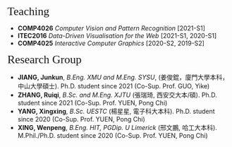 <p><span style="font-family:georgia,serif; font-size:26px;">Teaching</span></p>

- **COMP4026** _Computer Vision and Pattern Recognition_ [2021-S1]
- **ITEC2016** _Data-Driven Visualisation for the Web_ [2021-S1, 2020-S1]
- **COMP4025** _Interactive Computer Graphics_ [2020-S2, 2019-S2]  

<p><span style="font-family: georgia, serif; font-size: 26px;">Research Group</span></p>

- **JIANG, Junkun**, _B.Eng. XMU and M.Eng. SYSU_, (姜俊錕，廈門大學本科，中山大學碩士). Ph.D. student since 2021 (Co-Sup. Prof. GUO, Yike)
- **ZHANG, Ruiqi**, _B.Sc. and M.Eng. XJTU_ (張瑞琦, 西安交大本/碩). Ph.D. student since 2021 (Co-Sup. Prof. YUEN, Pong Chi)
- **YANG, Xingxing**, _B.Sc. UESTC_ (楊星星, 電子科大本科). Ph.D. student since 2020 (Co-Sup. Prof. YUEN, Pong Chi)
- **XING, Wenpeng**, _B.Eng. HIT, PGDip. U Limerick_ (邢文鵬, 哈工大本科). M.Phil./Ph.D. student since 2020 (Co-Sup. Prof. YUEN, Pong Chi)


